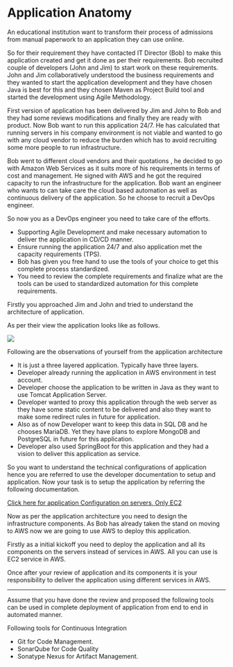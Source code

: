 # Application Anatomy


An educational institution want to transform their process of admissions from manual paperwork to an application they can use online.


So for their requirement they have contacted IT Director (Bob) to make this application created and get it done as per their requirements. Bob recruited couple of developers (John and Jim) to start work on these requirements. John and Jim collaboratively understood the business requirements and they wanted to start the application development and they have chosen Java is best for this and they chosen Maven as Project Build tool and started the development using Agile Methodology.


First version of application has been delivered by Jim and John to Bob and they had some reviews modifications and finally they are ready with product. Now Bob want to run this application 24/7. He has calculated that running servers in his company environment is not viable and wanted to go with any cloud vendor to reduce the burden which has to avoid recruiting some more people to run infrastructure. 

Bob went to different cloud vendors and their quotations , he decided to go with Amazon Web Services as it suits more of his requirements in terms of cost and management. He signed with AWS and he got the required capacity to run the infrastructure for the application. Bob want an engineer who wants to can take care the cloud based automation as well as continuous delivery of the application. So he choose to recruit a DevOps engineer.

So now you as a DevOps engineer you need to take care of the efforts.


*  Supporting Agile Development and make necessary automation to deliver the application in CD/CD manner.
*  Ensure running the application 24/7 and also application met the capacity requirements (TPS).
*  Bob has given you free hand to use the tools of your choice to get this complete process standardized.
*  You need to review the complete requirements and finalize what are the tools can be used to standardized automation for this complete requirements.


Firstly you approached Jim and John and tried to understand the architecture of application.

As per their view the application looks like as follows.

![](images/01.PNG)

Following are the observations of yourself from the application architecture

*  It is just a three layered application. Typically have three layers.
*  Developer already running the application in AWS environment in test account.
*  Developer choose the application to be written in Java as they want to use Tomcat Application Server.
*  Developer wanted to proxy this application through the web server as they have some static content to be delivered and also they want to make some redirect rules in future for application.
*  Also as of now Developer want to keep this data in SQL DB and he chooses MariaDB. Yet they have plans to explore MongoDB and PostgreSQL in future for this application.
*  Developer also used SpringBoot for this application and they had a vision to deliver this application as service.


So you want to understand the technical configurations of application hence you are referred to use the developer documentation to setup and application. Now your task is to setup the application by referring the following documentation.

[Click here for application Configuration on servers, Only EC2](https://gitlab.com/clouddevops-b51/project-docs/-/blob/main/First/components-on-servers.md)


Now as per the application architecture you need to design the infrastructure components. As Bob has already taken the stand on moving to AWS now we are going to use AWS to deploy this application.

Firstly as a initial kickoff you need to deploy the application and all its components on the servers instead of services in AWS. All you can use is EC2 service in AWS.

Once after your review of application and its components it is your responsibility to deliver the application using different services in AWS.

-------


Assume that you have done the review and proposed the following tools can be used in complete deployment of application from end to end in automated manner.

Following tools for Continuous Integration

* Git for Code Management. 
* SonarQube for Code Quality 
* Sonatype Nexus for Artifact Management.


